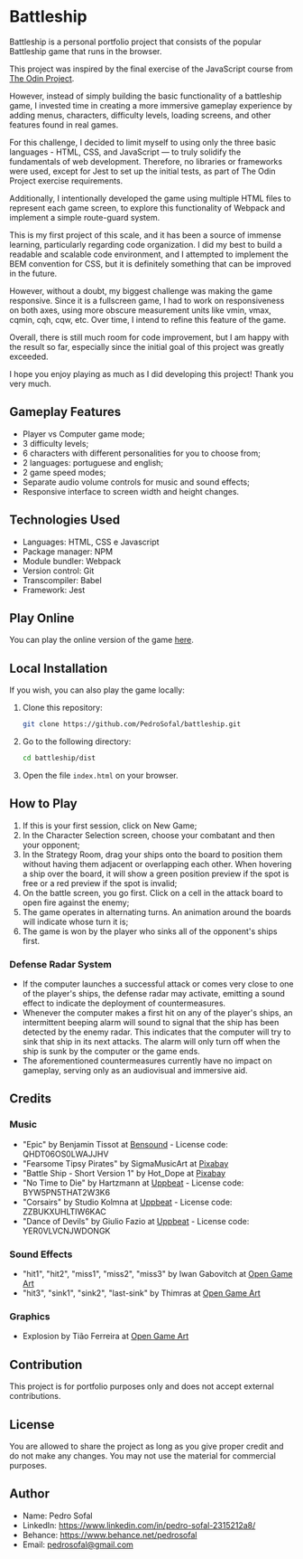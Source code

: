 # Battleship

Battleship is a personal portfolio project that consists of the popular Battleship game that runs in the browser.

This project was inspired by the final exercise of the JavaScript course from [The Odin Project](https://www.theodinproject.com/).

However, instead of simply building the basic functionality of a battleship game, I invested time in creating a more immersive gameplay experience by adding menus, characters, difficulty levels, loading screens, and other features found in real games.

For this challenge, I decided to limit myself to using only the three basic languages - HTML, CSS, and JavaScript — to truly solidify the fundamentals of web development. Therefore, no libraries or frameworks were used, except for Jest to set up the initial tests, as part of The Odin Project exercise requirements.

Additionally, I intentionally developed the game using multiple HTML files to represent each game screen, to explore this functionality of Webpack and implement a simple route-guard system.

This is my first project of this scale, and it has been a source of immense learning, particularly regarding code organization. I did my best to build a readable and scalable code environment, and I attempted to implement the BEM convention for CSS, but it is definitely something that can be improved in the future.

However, without a doubt, my biggest challenge was making the game responsive. Since it is a fullscreen game, I had to work on responsiveness on both axes, using more obscure measurement units like vmin, vmax, cqmin, cqh, cqw, etc. Over time, I intend to refine this feature of the game.

Overall, there is still much room for code improvement, but I am happy with the result so far, especially since the initial goal of this project was greatly exceeded.

I hope you enjoy playing as much as I did developing this project! Thank you very much.

## Gameplay Features

- Player vs Computer game mode;
- 3 difficulty levels;
- 6 characters with different personalities for you to choose from;
- 2 languages: portuguese and english;
- 2 game speed modes;
- Separate audio volume controls for music and sound effects;
- Responsive interface to screen width and height changes.

## Technologies Used

- Languages: HTML, CSS e Javascript
- Package manager: NPM
- Module bundler: Webpack
- Version control: Git
- Transcompiler: Babel
- Framework: Jest

## Play Online

You can play the online version of the game [here](https://pedrosofal.github.io/battleship).

## Local Installation

If you wish, you can also play the game locally:

1. Clone this repository:
    ```bash
    git clone https://github.com/PedroSofal/battleship.git
    ```
2. Go to the following directory:
    ```bash
    cd battleship/dist
    ```
3. Open the file `index.html` on your browser.

## How to Play

1. If this is your first session, click on New Game;
2. In the Character Selection screen, choose your combatant and then your opponent;
3. In the Strategy Room, drag your ships onto the board to position them without having them adjacent or overlapping each other. When hovering a ship over the board, it will show a green position preview if the spot is free or a red preview if the spot is invalid;
4. On the battle screen, you go first. Click on a cell in the attack board to open fire against the enemy;
5. The game operates in alternating turns. An animation around the boards will indicate whose turn it is;
6. The game is won by the player who sinks all of the opponent's ships first.

### Defense Radar System

- If the computer launches a successful attack or comes very close to one of the player's ships, the defense radar may activate, emitting a sound effect to indicate the deployment of countermeasures.
- Whenever the computer makes a first hit on any of the player's ships, an intermittent beeping alarm will sound to signal that the ship has been detected by the enemy radar. This indicates that the computer will try to sink that ship in its next attacks. The alarm will only turn off when the ship is sunk by the computer or the game ends.
- The aforementioned countermeasures currently have no impact on gameplay, serving only as an audiovisual and immersive aid.

## Credits

### Music

- "Epic" by Benjamin Tissot at [Bensound](https://bensound.com/royalty-free-music/track/epic) - License code: QHDT06OS0LWAJJHV
- "Fearsome Tipsy Pirates" by SigmaMusicArt at [Pixabay](https://pixabay.com/)
- "Battle Ship - Short Version 1" by Hot_Dope at [Pixabay](https://pixabay.com/)
- "No Time to Die" by Hartzmann at [Uppbeat](https://uppbeat.io/t/hartzmann/no-time-to-die) - License code: BYW5PN5THAT2W3K6
- "Corsairs" by Studio Kolmna at [Uppbeat](https://uppbeat.io/t/studiokolomna/corsairs) - License code: ZZBUKXUHLTIW6KAC
- "Dance of Devils" by Giulio Fazio at [Uppbeat](https://uppbeat.io/t/giulio-fazio/dance-of-devils) - License code: YER0VLVCNJWDONGK

### Sound Effects

- "hit1", "hit2", "miss1", "miss2", "miss3" by Iwan Gabovitch at [Open Game Art](https://opengameart.org/users/qubodup)
- "hit3", "sink1", "sink2", "last-sink" by Thimras at [Open Game Art](https://opengameart.org/users/thimras)

### Graphics

- Explosion by Tião Ferreira at [Open Game Art](https://opengameart.org/users/tiao-ferreira)

## Contribution

This project is for portfolio purposes only and does not accept external contributions.

## License

You are allowed to share the project as long as you give proper credit and do not make any changes. You may not use the material for commercial purposes.

## Author

- Name: Pedro Sofal
- LinkedIn: https://www.linkedin.com/in/pedro-sofal-2315212a8/
- Behance: https://www.behance.net/pedrosofal
- Email: pedrosofal@gmail.com
